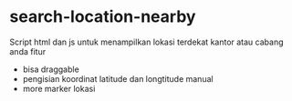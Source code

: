 # search-location-nearby
Script html dan js untuk menampilkan lokasi terdekat kantor atau cabang anda
fitur 
  - bisa draggable
  - pengisian koordinat latitude dan longtitude manual
  - more marker lokasi
  
